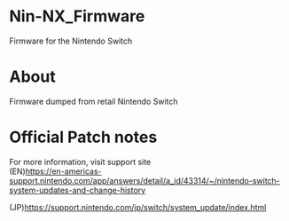 # Nin-NX_Firmware
Firmware for the Nintendo Switch

# About
Firmware dumped from retail Nintendo Switch

# Official Patch notes
For more information, visit support site   
(EN)https://en-americas-support.nintendo.com/app/answers/detail/a_id/43314/~/nintendo-switch-system-updates-and-change-history

(JP)https://support.nintendo.com/jp/switch/system_update/index.html
